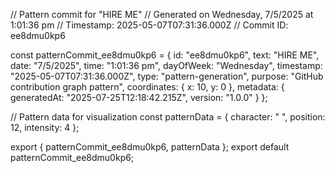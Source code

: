 // Pattern commit for "HIRE ME"
// Generated on Wednesday, 7/5/2025 at 1:01:36 pm
// Timestamp: 2025-05-07T07:31:36.000Z
// Commit ID: ee8dmu0kp6

const patternCommit_ee8dmu0kp6 = {
  id: "ee8dmu0kp6",
  text: "HIRE ME",
  date: "7/5/2025",
  time: "1:01:36 pm",
  dayOfWeek: "Wednesday",
  timestamp: "2025-05-07T07:31:36.000Z",
  type: "pattern-generation",
  purpose: "GitHub contribution graph pattern",
  coordinates: {
    x: 10,
    y: 0
  },
  metadata: {
    generatedAt: "2025-07-25T12:18:42.215Z",
    version: "1.0.0"
  }
};

// Pattern data for visualization
const patternData = {
  character: " ",
  position: 12,
  intensity: 4
};

export { patternCommit_ee8dmu0kp6, patternData };
export default patternCommit_ee8dmu0kp6;
